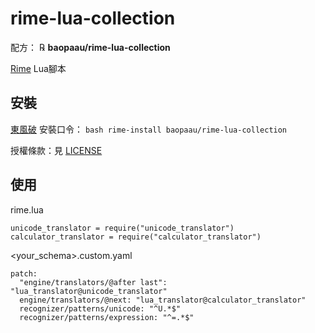 # rime-lua-collection

配方： ℞ **baopaau/rime-lua-collection**

[Rime](https://rime.im) Lua腳本
 

## 安裝

[東風破](https://github.com/rime/plum) 安裝口令： `bash rime-install baopaau/rime-lua-collection`

授權條款：見 [LICENSE](LICENSE)

## 使用

rime.lua
```
unicode_translator = require("unicode_translator")
calculator_translator = require("calculator_translator")
```

<your_schema>.custom.yaml
```
patch:
  "engine/translators/@after last": "lua_translator@unicode_translator"
  engine/translators/@next: "lua_translator@calculator_translator"
  recognizer/patterns/unicode: "^U.*$"
  recognizer/patterns/expression: "^=.*$"
```
